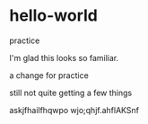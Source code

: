 # hello-world
practice

I'm glad this looks so familiar.

a change for practice

still not quite getting a few things


askjfhailfhqwpo wjo;qhjf.ahflAKSnf
